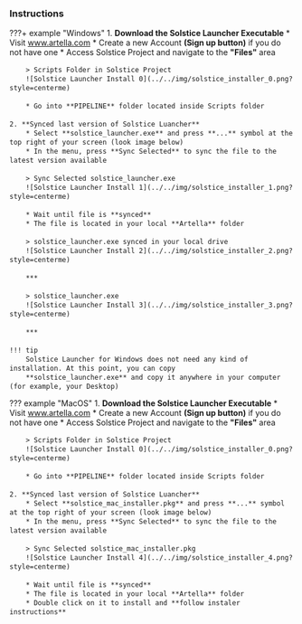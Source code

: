 ### **Instructions**

???+ example "Windows"
    1. **Download the Solstice Launcher Executable**
        * Visit <a href="https://www.artella.com/" target="_blank" rel="noopener">www.artella.com</a>
        * Create a new Account **(Sign up button)** if you do not have one
        * Access Solstice Project and navigate to the **"Files"** area
        
        > Scripts Folder in Solstice Project
        ![Solstice Launcher Install 0](../../img/solstice_installer_0.png?style=centerme)
        
        * Go into **PIPELINE** folder located inside Scripts folder
    
    2. **Synced last version of Solstice Luancher**
        * Select **solstice_launcher.exe** and press **...** symbol at the top right of your screen (look image below)
        * In the menu, press **Sync Selected** to sync the file to the latest version available
    
        > Sync Selected solstice_launcher.exe
        ![Solstice Launcher Install 1](../../img/solstice_installer_1.png?style=centerme)
        
        * Wait until file is **synced**
        * The file is located in your local **Artella** folder
        
        > solstice_launcher.exe synced in your local drive
        ![Solstice Launcher Install 2](../../img/solstice_installer_2.png?style=centerme)
        
        ***
        
        > solstice_launcher.exe
        ![Solstice Launcher Install 3](../../img/solstice_installer_3.png?style=centerme)
        
        ***
        
    !!! tip
        Solstice Launcher for Windows does not need any kind of installation. At this point, you can copy
        **solstice_launcher.exe** and copy it anywhere in your computer (for example, your Desktop)
        
??? example "MacOS"
    1. **Download the Solstice Launcher Executable**
        * Visit <a href="https://www.artella.com/" target="_blank" rel="noopener">www.artella.com</a>
        * Create a new Account **(Sign up button)** if you do not have one
        * Access Solstice Project and navigate to the **"Files"** area
        
        > Scripts Folder in Solstice Project
        ![Solstice Launcher Install 0](../../img/solstice_installer_0.png?style=centerme)
        
        * Go into **PIPELINE** folder located inside Scripts folder
        
    2. **Synced last version of Solstice Luancher**
        * Select **solstice_mac_installer.pkg** and press **...** symbol at the top right of your screen (look image below)
        * In the menu, press **Sync Selected** to sync the file to the latest version available
        
        > Sync Selected solstice_mac_installer.pkg
        ![Solstice Launcher Install 4](../../img/solstice_installer_4.png?style=centerme)
        
        * Wait until file is **synced**
        * The file is located in your local **Artella** folder
        * Double click on it to install and **follow instaler instructions**
        
        
        
        
        
